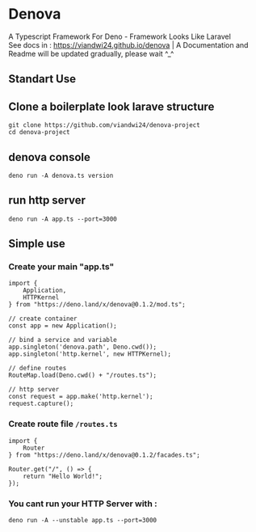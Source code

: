 # Denova
A Typescript Framework For Deno - Framework Looks Like Laravel<br>
See docs in : https://viandwi24.github.io/denova
| A Documentation and Readme will be updated gradually, please wait ^_^


## Standart Use
## Clone a boilerplate look larave structure
```
git clone https://github.com/viandwi24/denova-project
cd denova-project
```
## denova console
```
deno run -A denova.ts version
```
## run http server
```
deno run -A app.ts --port=3000
```

## Simple use
### Create your main "app.ts"
```
import {
    Application,
    HTTPKernel
} from "https://deno.land/x/denova@0.1.2/mod.ts";

// create container
const app = new Application();

// bind a service and variable
app.singleton('denova.path', Deno.cwd());
app.singleton('http.kernel', new HTTPKernel);

// define routes
RouteMap.load(Deno.cwd() + "/routes.ts");

// http server
const request = app.make('http.kernel');
request.capture();
```


### Create route file `/routes.ts`
```
import {
    Router
} from "https://deno.land/x/denova@0.1.2/facades.ts";

Router.get("/", () => {
    return "Hello World!";
});
```

### You cant run your HTTP Server with :
```
deno run -A --unstable app.ts --port=3000
```